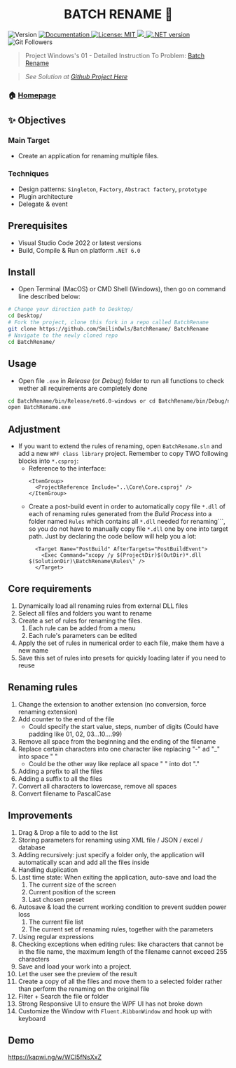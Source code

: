 <h1 align="center">BATCH RENAME 👋</h1>
<p>
  <img alt="Version" src="https://img.shields.io/badge/version-v1.0.0-blue.svg?cacheSeconds=2592000" />
  <a href="https://github.com/SmilinOwls/BatchRename#readme" target="_blank">
    <img alt="Documentation" src="https://img.shields.io/badge/documentation-yes-brightgreen.svg" />
  </a>
  <a href="https://github.com/SmilinOwls/BatchRename/blob/master/LICENSE" target="_blank">
    <img alt="License: MIT" src="https://img.shields.io/badge/license-MIT-green" />
  </a>
  <a href="https://visualstudio.microsoft.com/downloads/">
    <img alth="IDE: Visual Studio Code 2022" src = "https://img.shields.io/badge/IDE-VS%20Code%202022-ff69b4"/>  
  </a>
  <a href="https://dotnet.microsoft.com/en-us/download/dotnet/6.0">
    <img alt=".NET version" src="https://img.shields.io/badge/.NET-6.0-red" />
  </a>
  <img alt="Git Followers" src ="https://img.shields.io/github/followers/SmilinOwls?style=social"/>
</p>

> Project Windows's 01 - Detailed Instruction To Problem: [Batch Rename](https://tdquang7.notion.site/Project-batch-rename-2022-9dc9eb9c9d674dbdb4a988a3794d1335) 
 
> *See Solution at [Github Project Here](https://github.com/SmilinOwls/BatchRename)*

### 🏠 [Homepage](https://github.com/SmilinOwls/BatchRename#readme)

## ✨ Objectives
   ### Main Target 
   - Create an application for renaming multiple files.
   ### Techniques
   - Design patterns: `Singleton`, `Factory`, `Abstract factory`, `prototype`
   - Plugin architecture
   - Delegate & event
   
## Prerequisites

- Visual Studio Code 2022 or latest versions
- Build, Compile & Run on platform `.NET 6.0`

## Install

- Open Terminal (MacOS) or CMD Shell (Windows), then go on command line described below:
```sh
# Change your direction path to Desktop/ 
cd Desktop/
# Fork the project, clone this fork in a repo called BatchRename
git clone https://github.com/SmilinOwls/BatchRename/ BatchRename
# Navigate to the newly cloned repo
cd BatchRename/
```

## Usage

- Open file `.exe` in *Release* (or *Debug*) folder to run all functions to check wether all requirements are completely done
```sh
cd BatchRename/bin/Release/net6.0-windows or cd BatchRename/bin/Debug/net6.0-windows
open BatchRename.exe
```
## Adjustment

- If you want to extend the rules of renaming, open `BatchRename.sln` and add a new `WPF class library` project. Remember to copy TWO following blocks into `*.csproj`:
  - Reference to the interface: 
    ```
    <ItemGroup>
      <ProjectReference Include="..\Core\Core.csproj" />
    </ItemGroup>
    ```
  - Create a post-build event in order to automatically copy file `*.dll` of each of renaming rules generated from the *Build Process* into a folder named `Rules` which contains all `*.dll` needed for renaming```, so you do not have to manually copy file `*.dll` one by one into target path. Just by declaring the code bellow will help you a lot:
    ```
      <Target Name="PostBuild" AfterTargets="PostBuildEvent">
        <Exec Command="xcopy /y $(ProjectDir)$(OutDir)*.dll $(SolutionDir)\BatchRename\Rules\" />
      </Target>
    ```
  
## Core requirements

1. Dynamically load all renaming rules from external DLL files
2. Select all files and folders you want to rename
3. Create a set of rules for renaming the files. 
    1. Each rule can be added from a menu 
    2. Each rule's parameters can be edited 
4. Apply the set of rules in numerical order to each file, make them have a new name
5. Save this set of rules into presets for quickly loading later if you need to reuse

## Renaming rules

1. Change the extension to another extension (no conversion, force renaming extension)
2. Add counter to the end of the file
   - Could specify the start value, steps, number of digits (Could have padding like 01, 02, 03...10....99)
3. Remove all space from the beginning and the ending of the filename
4. Replace certain characters into one character like replacing "-" ad "_" into space " "
   - Could be the other way like replace all space " " into dot "."
5. Adding a prefix to all the files
6. Adding a suffix to all the files
7. Convert all characters to lowercase, remove all spaces
8. Convert filename to PascalCase

## Improvements

1. Drag & Drop a file to add to the list
2. Storing parameters for renaming using XML file / JSON / excel / database
3. Adding recursively: just specify a folder only, the application will automatically scan and add all the files inside
4. Handling duplication
5. Last time state: When exiting the application, auto-save and load the 
    1. The current size of the screen
    2. Current position of the screen
    3. Last chosen preset
6. Autosave & load the current working condition to prevent sudden power loss
    1. The current file list
    2. The current set of renaming rules, together with the parameters
7. Using regular expressions
8. Checking exceptions when editing rules: like characters that cannot be in the file name, the maximum length of the filename cannot exceed 255 characters
9. Save and load your work into a project.
10. Let the user see the preview of the result
11. Create a copy of all the files and move them to a selected folder rather than perform the renaming on the original file
12. Filter + Search the file or folder 
13. Strong Responsive UI to ensure the WPF UI has not broke down
14. Customize the Window with `Fluent.RibbonWindow` and hook up with keyboard 

## Demo 

https://kapwi.ng/w/WCl5fNsXxZ